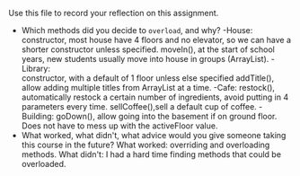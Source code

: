 Use this file to record your reflection on this assignment.

- Which methods did you decide to `overload`, and why?
-House:
constructor, most house have 4 floors and no elevator, so we can have a shorter constructor unless specified.
moveIn(), at the start of school years, new students usually move into house in groups (ArrayList<Students>).
-Library:  
constructor, with a default of 1 floor unless else specified
addTitle(), allow adding multiple titles from ArrayList<String> at a time.
-Cafe:
restock(), automatically restock a certain number of ingredients, avoid putting in 4 parameters every time.
sellCoffee(),sell a default cup of coffee.
-Building:
goDown(), allow going into the basement if on ground floor. Does not have to mess up with the activeFloor value.
- What worked, what didn't, what advice would you give someone taking this course in the future?
What worked: overriding and overloading methods.
What didn't: I had a hard time finding methods that could be overloaded.